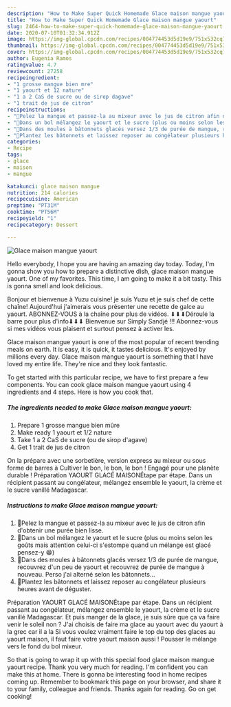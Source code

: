 ```yaml
---
description: "How to Make Super Quick Homemade Glace maison mangue yaourt"
title: "How to Make Super Quick Homemade Glace maison mangue yaourt"
slug: 2464-how-to-make-super-quick-homemade-glace-maison-mangue-yaourt
date: 2020-07-10T01:32:34.912Z
image: https://img-global.cpcdn.com/recipes/004774453d5d19e9/751x532cq70/glace-maison-mangue-yaourt-photo-principale-de-la-recette.jpg
thumbnail: https://img-global.cpcdn.com/recipes/004774453d5d19e9/751x532cq70/glace-maison-mangue-yaourt-photo-principale-de-la-recette.jpg
cover: https://img-global.cpcdn.com/recipes/004774453d5d19e9/751x532cq70/glace-maison-mangue-yaourt-photo-principale-de-la-recette.jpg
author: Eugenia Ramos
ratingvalue: 4.7
reviewcount: 27258
recipeingredient:
- "1 grosse mangue bien mre"
- "1 yaourt et 12 nature"
- "1 a 2 CaS de sucre ou de sirop dagave"
- "1 trait de jus de citron"
recipeinstructions:
- "🥭Pelez la mangue et passez-la au mixeur avec le jus de citron afin d&#39;obtenir une purée bien lisse."
- "🥭Dans un bol mélangez le yaourt et le sucre (plus ou moins selon les goûts mais attention celui-ci s&#39;estompe quand un mélange est glacé pensez-y 😁)"
- "🥭Dans des moules à bâtonnets glacés versez 1/3 de purée de mangue, recouvrez d&#39;un peu de yaourt et recouvrez de purée de mangue à nouveau. Perso j&#39;ai alterné selon les bâtonnets..."
- "🥭Plantez les bâtonnets et laissez reposer au congélateur plusieurs heures avant de déguster."
categories:
- Recipe
tags:
- glace
- maison
- mangue

katakunci: glace maison mangue 
nutrition: 214 calories
recipecuisine: American
preptime: "PT31M"
cooktime: "PT56M"
recipeyield: "1"
recipecategory: Dessert

---
```



![Glace maison mangue yaourt](https://img-global.cpcdn.com/recipes/004774453d5d19e9/751x532cq70/glace-maison-mangue-yaourt-photo-principale-de-la-recette.jpg)

Hello everybody, I hope you are having an amazing day today. Today, I'm gonna show you how to prepare a distinctive dish, glace maison mangue yaourt. One of my favorites. This time, I am going to make it a bit tasty. This is gonna smell and look delicious.

Bonjour et bienvenue à Yuzu cuisine! je suis Yuzu et je suis chef de cette chaîne! Aujourd&#39;hui j&#39;aimerais vous présenter une recette de galce au yaourt. ABONNEZ-VOUS à la chaîne pour plus de vidéos. ⬇⬇⬇Déroule la barre pour plus d&#39;info⬇⬇⬇ Bienvenue sur Simply Sandjé !!! Abonnez-vous si mes vidéos vous plaisent et surtout pensez à activer les.

Glace maison mangue yaourt is one of the most popular of recent trending meals on earth. It is easy, it is quick, it tastes delicious. It's enjoyed by millions every day. Glace maison mangue yaourt is something that I have loved my entire life. They're nice and they look fantastic.


To get started with this particular recipe, we have to first prepare a few components. You can cook glace maison mangue yaourt using 4 ingredients and 4 steps. Here is how you cook that.

<!--inarticleads1-->

##### The ingredients needed to make Glace maison mangue yaourt:

1. Prepare 1 grosse mangue bien mûre
1. Make ready 1 yaourt et 1/2 nature
1. Take 1 a 2 CaS de sucre (ou de sirop d&#39;agave)
1. Get 1 trait de jus de citron


On la prépare avec une sorbetière, version express au mixeur ou sous forme de barres à Cultiver le bon, le bon, le bon ! Engagé pour une planète durable ! Préparation YAOURT GLACÉ MAISONÉtape par étape. Dans un récipient passant au congélateur, mélangez ensemble le yaourt, la crème et le sucre vanillé Madagascar. 

<!--inarticleads2-->

##### Instructions to make Glace maison mangue yaourt:

1. 🥭Pelez la mangue et passez-la au mixeur avec le jus de citron afin d&#39;obtenir une purée bien lisse.
1. 🥭Dans un bol mélangez le yaourt et le sucre (plus ou moins selon les goûts mais attention celui-ci s&#39;estompe quand un mélange est glacé pensez-y 😁)
1. 🥭Dans des moules à bâtonnets glacés versez 1/3 de purée de mangue, recouvrez d&#39;un peu de yaourt et recouvrez de purée de mangue à nouveau. Perso j&#39;ai alterné selon les bâtonnets...
1. 🥭Plantez les bâtonnets et laissez reposer au congélateur plusieurs heures avant de déguster.


Préparation YAOURT GLACÉ MAISONÉtape par étape. Dans un récipient passant au congélateur, mélangez ensemble le yaourt, la crème et le sucre vanillé Madagascar. Et puis manger de la glace, je suis sûre que ça va faire venir le soleil non ? J&#39;ai choisis de faire ma glace au yaourt avec du yaourt à la grec car il a la Si vous voulez vraiment faire le top du top des glaces au yaourt maison, il faut faire votre yaourt maison aussi ! Pousser le mélange vers le fond du bol mixeur. 

So that is going to wrap it up with this special food glace maison mangue yaourt recipe. Thank you very much for reading. I'm confident you can make this at home. There is gonna be interesting food in home recipes coming up. Remember to bookmark this page on your browser, and share it to your family, colleague and friends. Thanks again for reading. Go on get cooking!
